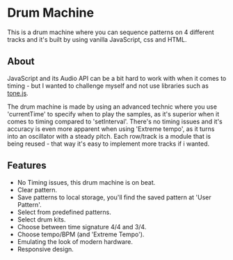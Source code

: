 # Drum Machine
This is a drum machine where you can sequence patterns on 4 different tracks and it's built by using vanilla JavaScript, css and HTML. 

## About
JavaScript and its Audio API can be a bit hard to work with when it comes to timing - but I wanted to challenge myself and not use libraries such as [tone.js](https://tonejs.github.io).

The drum machine is made by using an advanced technic where you use 'currentTime' to specify when to play the samples, as it's superior when it comes to timing compared to 'setInterval'. There's no timing issues and it's accuracy is even more apparent when using 'Extreme tempo', as it turns into an oscillator with a steady pitch. Each row/track is a module that is being reused - that way it's easy to implement more tracks if i wanted. 

## Features
- No Timing issues, this drum machine is on beat.
- Clear pattern.
- Save patterns to local storage, you'll find the saved pattern at 'User Pattern'.
- Select from predefined patterns.
- Select drum kits.
- Choose between time signature 4/4 and 3/4.
- Choose tempo/BPM (and 'Extreme Tempo').
- Emulating the look of modern hardware. 
- Responsive design.